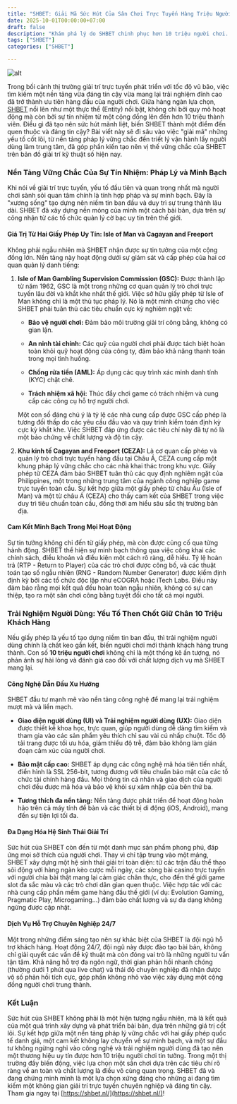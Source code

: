 ```yaml
---
title: "SHBET: Giải Mã Sức Hút Của Sân Chơi Trực Tuyến Hàng Triệu Người Tin Tưởng"
date: 2025-10-01T00:00:00+07:00
draft: false
description: "Khám phá lý do SHBET chinh phục hơn 10 triệu người chơi. Bài viết phân tích sâu về nền tảng pháp lý, trải nghiệm người dùng và các yếu tố tạo dựng nên một thương hiệu giải trí trực tuyến uy tín hàng đầu."
tags: ["SHBET"]
categories: ["SHBET"]

---
```

![alt](https://i.postimg.cc/grFM74Ck/shbetnl.jpg)


Trong bối cảnh thị trường giải trí trực tuyến phát triển với tốc độ vũ bão, việc tìm kiếm một nền tảng vừa đáng tin cậy vừa mang lại trải nghiệm đỉnh cao đã trở thành ưu tiên hàng đầu của người chơi. Giữa hàng ngàn lựa chọn, [SHBET](https://shbet.nl/) nổi lên như một thực thể (Entity) nổi bật, không chỉ bởi quy mô hoạt động mà còn bởi sự tín nhiệm từ một cộng đồng lên đến hơn 10 triệu thành viên. Điều gì đã tạo nên sức hút mãnh liệt, biến SHBET thành một điểm đến quen thuộc và đáng tin cậy? Bài viết này sẽ đi sâu vào việc "giải mã" những yếu tố cốt lõi, từ nền tảng pháp lý vững chắc đến triết lý vận hành lấy người dùng làm trung tâm, đã góp phần kiến tạo nên vị thế vững chắc của SHBET trên bản đồ giải trí kỹ thuật số hiện nay.

### Nền Tảng Vững Chắc Của Sự Tín Nhiệm: Pháp Lý và Minh Bạch

Khi nói về giải trí trực tuyến, yếu tố đầu tiên và quan trọng nhất mà người chơi sành sỏi quan tâm chính là tính hợp pháp và sự minh bạch. Đây là "xương sống" tạo dựng nên niềm tin ban đầu và duy trì sự trung thành lâu dài. SHBET đã xây dựng nền móng của mình một cách bài bản, dựa trên sự công nhận từ các tổ chức quản lý cờ bạc uy tín trên thế giới.

#### Giá Trị Từ Hai Giấy Phép Uy Tín: Isle of Man và Cagayan and Freeport

Không phải ngẫu nhiên mà SHBET nhận được sự tin tưởng của một cộng đồng lớn. Nền tảng này hoạt động dưới sự giám sát và cấp phép của hai cơ quan quản lý danh tiếng:

1.  **Isle of Man Gambling Supervision Commission (GSC):** Được thành lập từ năm 1962, GSC là một trong những cơ quan quản lý trò chơi trực tuyến lâu đời và khắt khe nhất thế giới. Việc sở hữu giấy phép từ Isle of Man không chỉ là một thủ tục pháp lý. Nó là một minh chứng cho việc SHBET phải tuân thủ các tiêu chuẩn cực kỳ nghiêm ngặt về:
    
    *   **Bảo vệ người chơi:** Đảm bảo môi trường giải trí công bằng, không có gian lận.
        
    *   **An ninh tài chính:** Các quỹ của người chơi phải được tách biệt hoàn toàn khỏi quỹ hoạt động của công ty, đảm bảo khả năng thanh toán trong mọi tình huống.
        
    *   **Chống rửa tiền (AML):** Áp dụng các quy trình xác minh danh tính (KYC) chặt chẽ.
        
    *   **Trách nhiệm xã hội:** Thúc đẩy chơi game có trách nhiệm và cung cấp các công cụ hỗ trợ người chơi.
        
    
    Một con số đáng chú ý là tỷ lệ các nhà cung cấp được GSC cấp phép là tương đối thấp do các yêu cầu đầu vào và quy trình kiểm toán định kỳ cực kỳ khắt khe. Việc SHBET đáp ứng được các tiêu chí này đã tự nó là một bảo chứng về chất lượng và độ tin cậy.
    
2.  **Khu kinh tế Cagayan and Freeport (CEZA):** Là cơ quan cấp phép và quản lý trò chơi trực tuyến hàng đầu tại Châu Á, CEZA cung cấp một khung pháp lý vững chắc cho các nhà khai thác trong khu vực. Giấy phép từ CEZA đảm bảo SHBET tuân thủ các quy định nghiêm ngặt của Philippines, một trong những trung tâm của ngành công nghiệp game trực tuyến toàn cầu. Sự kết hợp giữa một giấy phép từ châu Âu (Isle of Man) và một từ châu Á (CEZA) cho thấy cam kết của SHBET trong việc duy trì tiêu chuẩn toàn cầu, đồng thời am hiểu sâu sắc thị trường bản địa.
    

#### Cam Kết Minh Bạch Trong Mọi Hoạt Động

Sự tin tưởng không chỉ đến từ giấy phép, mà còn được củng cố qua từng hành động. SHBET thể hiện sự minh bạch thông qua việc công khai các chính sách, điều khoản và điều kiện một cách rõ ràng, dễ hiểu. Tỷ lệ hoàn trả (RTP - Return to Player) của các trò chơi được công bố, và các thuật toán tạo số ngẫu nhiên (RNG - Random Number Generator) được kiểm định định kỳ bởi các tổ chức độc lập như eCOGRA hoặc iTech Labs. Điều này đảm bảo rằng mọi kết quả đều hoàn toàn ngẫu nhiên, không có sự can thiệp, tạo ra một sân chơi công bằng tuyệt đối cho tất cả mọi người.

### Trải Nghiệm Người Dùng: Yếu Tố Then Chốt Giữ Chân 10 Triệu Khách Hàng

Nếu giấy phép là yếu tố tạo dựng niềm tin ban đầu, thì trải nghiệm người dùng chính là chất keo gắn kết, biến người chơi mới thành khách hàng trung thành. Con số **10 triệu người chơi** không chỉ là một thống kê ấn tượng, nó phản ánh sự hài lòng và đánh giá cao đối với chất lượng dịch vụ mà SHBET mang lại.

#### Công Nghệ Dẫn Đầu Xu Hướng

SHBET đầu tư mạnh mẽ vào nền tảng công nghệ để mang lại trải nghiệm mượt mà và liền mạch.

*   **Giao diện người dùng (UI) và Trải nghiệm người dùng (UX):** Giao diện được thiết kế khoa học, trực quan, giúp người dùng dễ dàng tìm kiếm và tham gia vào các sản phẩm yêu thích chỉ sau vài cú nhấp chuột. Tốc độ tải trang được tối ưu hóa, giảm thiểu độ trễ, đảm bảo không làm gián đoạn cảm xúc của người chơi.
    
*   **Bảo mật cấp cao:** SHBET áp dụng các công nghệ mã hóa tiên tiến nhất, điển hình là SSL 256-bit, tương đương với tiêu chuẩn bảo mật của các tổ chức tài chính hàng đầu. Mọi thông tin cá nhân và giao dịch của người chơi đều được mã hóa và bảo vệ khỏi sự xâm nhập của bên thứ ba.
    
*   **Tương thích đa nền tảng:** Nền tảng được phát triển để hoạt động hoàn hảo trên cả máy tính để bàn và các thiết bị di động (iOS, Android), mang đến sự tiện lợi tối đa.
    

#### Đa Dạng Hóa Hệ Sinh Thái Giải Trí

Sức hút của SHBET còn đến từ một danh mục sản phẩm phong phú, đáp ứng mọi sở thích của người chơi. Thay vì chỉ tập trung vào một mảng, SHBET xây dựng một hệ sinh thái giải trí toàn diện: từ các trận đấu thể thao sôi động với hàng ngàn kèo cược mỗi ngày, các sòng bài casino trực tuyến với người chia bài thật mang lại cảm giác chân thực, cho đến thế giới game slot đa sắc màu và các trò chơi dân gian quen thuộc. Việc hợp tác với các nhà cung cấp phần mềm game hàng đầu thế giới (ví dụ: Evolution Gaming, Pragmatic Play, Microgaming...) đảm bảo chất lượng và sự đa dạng không ngừng được cập nhật.

#### Dịch Vụ Hỗ Trợ Chuyên Nghiệp 24/7

Một trong những điểm sáng tạo nên sự khác biệt của SHBET là đội ngũ hỗ trợ khách hàng. Hoạt động 24/7, đội ngũ này được đào tạo bài bản, không chỉ giải quyết các vấn đề kỹ thuật mà còn đóng vai trò là những người tư vấn tận tâm. Khả năng hỗ trợ đa ngôn ngữ, thời gian phản hồi nhanh chóng (thường dưới 1 phút qua live chat) và thái độ chuyên nghiệp đã nhận được vô số phản hồi tích cực, góp phần không nhỏ vào việc xây dựng một cộng đồng người chơi trung thành.

### Kết Luận

Sức hút của SHBET không phải là một hiện tượng ngẫu nhiên, mà là kết quả của một quá trình xây dựng và phát triển bài bản, dựa trên những giá trị cốt lõi. Sự kết hợp giữa một nền tảng pháp lý vững chắc với hai giấy phép quốc tế danh giá, một cam kết không lay chuyển về sự minh bạch, và một sự đầu tư không ngừng nghỉ vào công nghệ và trải nghiệm người dùng đã tạo nên một thương hiệu uy tín được hơn 10 triệu người chơi tin tưởng. Trong một thị trường đầy biến động, việc lựa chọn một sân chơi dựa trên các tiêu chí rõ ràng về an toàn và chất lượng là điều vô cùng quan trọng. SHBET đã và đang chứng minh mình là một lựa chọn xứng đáng cho những ai đang tìm kiếm một không gian giải trí trực tuyến chuyên nghiệp và đáng tin cậy. Tham gia ngay tại [https://shbet.nl/](https://shbet.nl/)!